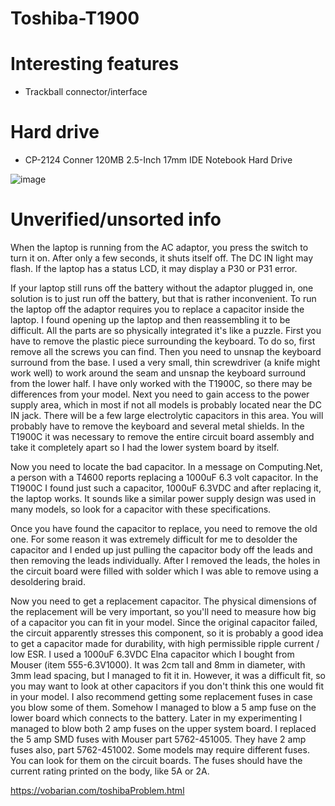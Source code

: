 # Toshiba-T1900

# Interesting features

- Trackball connector/interface

# Hard drive

- CP-2124 Conner 120MB 2.5-Inch 17mm IDE Notebook Hard Drive

![image](https://user-images.githubusercontent.com/38451588/156491386-d5c623de-c9ef-4468-9539-4d9eb9a41c10.png)


# Unverified/unsorted info

When the laptop is running from the AC adaptor, you press the switch to turn it on. After only a few seconds, it shuts itself off. The DC IN light may flash. If the laptop has a status LCD, it may display a P30 or P31 error.


If your laptop still runs off the battery without the adaptor plugged in, one solution is to just run off the battery, but that is rather inconvenient. To run the laptop off the adaptor requires you to replace a capacitor inside the laptop. I found opening up the laptop and then reassembling it to be difficult. All the parts are so physically integrated it's like a puzzle. First you have to remove the plastic piece surrounding the keyboard. To do so, first remove all the screws you can find. Then you need to unsnap the keyboard surround from the base. I used a very small, thin screwdriver (a knife might work well) to work around the seam and unsnap the keyboard surround from the lower half. I have only worked with the T1900C, so there may be differences from your model. Next you need to gain access to the power supply area, which in most if not all models is probably located near the DC IN jack. There will be a few large electrolytic capacitors in this area. You will probably have to remove the keyboard and several metal shields. In the T1900C it was necessary to remove the entire circuit board assembly and take it completely apart so I had the lower system board by itself.

Now you need to locate the bad capacitor. In a message on Computing.Net, a person with a T4600 reports replacing a 1000uF 6.3 volt capacitor. In the T1900C I found just such a capacitor, 1000uF 6.3VDC and after replacing it, the laptop works. It sounds like a similar power supply design was used in many models, so look for a capacitor with these specifications.

Once you have found the capacitor to replace, you need to remove the old one. For some reason it was extremely difficult for me to desolder the capacitor and I ended up just pulling the capacitor body off the leads and then removing the leads individually. After I removed the leads, the holes in the circuit board were filled with solder which I was able to remove using a desoldering braid.

Now you need to get a replacement capacitor. The physical dimensions of the replacement will be very important, so you'll need to measure how big of a capacitor you can fit in your model. Since the original capacitor failed, the circuit apparently stresses this component, so it is probably a good idea to get a capacitor made for durability, with high permissible ripple current / low ESR. I used a 1000uF 6.3VDC Elna capacitor which I bought from Mouser (item 555-6.3V1000). It was 2cm tall and 8mm in diameter, with 3mm lead spacing, but I managed to fit it in. However, it was a difficult fit, so you may want to look at other capacitors if you don't think this one would fit in your model. I also recommend getting some replacement fuses in case you blow some of them. Somehow I managed to blow a 5 amp fuse on the lower board which connects to the battery. Later in my experimenting I managed to blow both 2 amp fuses on the upper system board. I replaced the 5 amp SMD fuses with Mouser part 5762-451005. They have 2 amp fuses also, part 5762-451002. Some models may require different fuses. You can look for them on the circuit boards. The fuses should have the current rating printed on the body, like 5A or 2A.


https://vobarian.com/toshibaProblem.html



